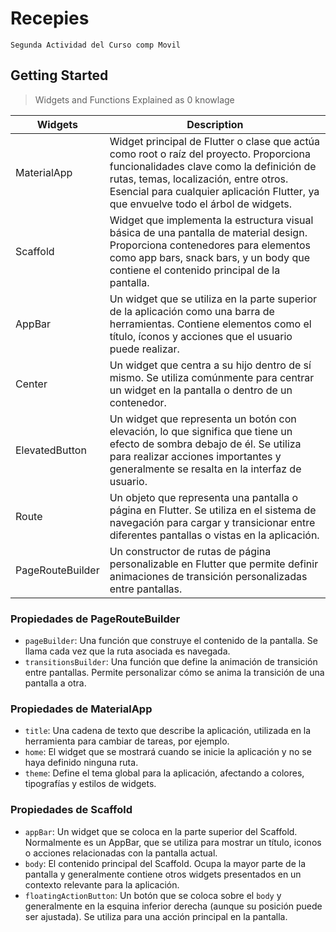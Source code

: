 # Recepies
    Segunda Actividad del Curso comp Movil

## Getting Started


>Widgets and Functions Explained as 0 knowlage

| Widgets          | Description |
| ---------------- | ----------- |
| MaterialApp      | Widget principal de Flutter o clase que actúa como root o raíz del proyecto. Proporciona funcionalidades clave como la definición de rutas, temas, localización, entre otros. Esencial para cualquier aplicación Flutter, ya que envuelve todo el árbol de widgets. |
| Scaffold         | Widget que implementa la estructura visual básica de una pantalla de material design. Proporciona contenedores para elementos como app bars, snack bars, y un body que contiene el contenido principal de la pantalla. |
| AppBar           | Un widget que se utiliza en la parte superior de la aplicación como una barra de herramientas. Contiene elementos como el título, íconos y acciones que el usuario puede realizar. |
| Center           | Un widget que centra a su hijo dentro de sí mismo. Se utiliza comúnmente para centrar un widget en la pantalla o dentro de un contenedor. |
| ElevatedButton   | Un widget que representa un botón con elevación, lo que significa que tiene un efecto de sombra debajo de él. Se utiliza para realizar acciones importantes y generalmente se resalta en la interfaz de usuario. |
| Route            | Un objeto que representa una pantalla o página en Flutter. Se utiliza en el sistema de navegación para cargar y transicionar entre diferentes pantallas o vistas en la aplicación. |
| PageRouteBuilder | Un constructor de rutas de página personalizable en Flutter que permite definir animaciones de transición personalizadas entre pantallas. |

### Propiedades de PageRouteBuilder
- `pageBuilder`: Una función que construye el contenido de la pantalla. Se llama cada vez que la ruta asociada es navegada.
- `transitionsBuilder`: Una función que define la animación de transición entre pantallas. Permite personalizar cómo se anima la transición de una pantalla a otra.

### Propiedades de MaterialApp
- `title`: Una cadena de texto que describe la aplicación, utilizada en la herramienta para cambiar de tareas, por ejemplo.
- `home`: El widget que se mostrará cuando se inicie la aplicación y no se haya definido ninguna ruta.
- `theme`: Define el tema global para la aplicación, afectando a colores, tipografías y estilos de widgets.

### Propiedades de Scaffold
- `appBar`: Un widget que se coloca en la parte superior del Scaffold. Normalmente es un AppBar, que se utiliza para mostrar un título, iconos o acciones relacionadas con la pantalla actual.
- `body`: El contenido principal del Scaffold. Ocupa la mayor parte de la pantalla y generalmente contiene otros widgets presentados en un contexto relevante para la aplicación.
- `floatingActionButton`: Un botón que se coloca sobre el `body` y generalmente en la esquina inferior derecha (aunque su posición puede ser ajustada). Se utiliza para una acción principal en la pantalla.

